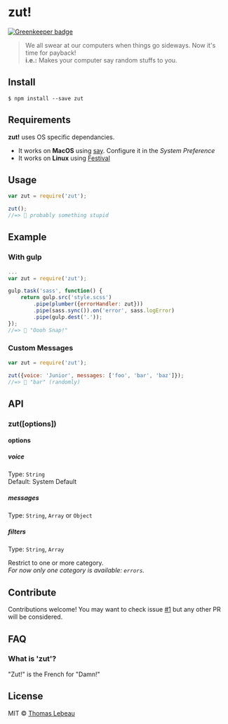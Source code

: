 # zut! 

[![Greenkeeper badge](https://badges.greenkeeper.io/thomas-lebeau/zut.svg)](https://greenkeeper.io/)

> We all swear at our computers when things go sideways. Now it's time for payback!  
> **i.e.:** Makes your computer say random stuffs to you.


## Install

```
$ npm install --save zut
```

## Requirements

**zut!** uses OS specific dependancies.

  - It works on **MacOS** using [say](https://developer.apple.com/library/mac/documentation/Darwin/Reference/ManPages/man1/say.1.html). Configure it in the _System Preference_
  - It works on **Linux** using [Festival](http://www.cstr.ed.ac.uk/projects/festival/)

## Usage

```js
var zut = require('zut');

zut();
//=> 📢 probably something stupid
```

## Example
### With gulp

```js
...
var zut = require('zut');

gulp.task('sass', function() {
	return gulp.src('style.scss')
		.pipe(plumber({errorHandler: zut}))
		.pipe(sass.sync()).on('error', sass.logError)
		.pipe(gulp.dest('.'));
});
//=> 📢 "Oooh Snap!"
```

### Custom Messages

```js
var zut = require('zut');

zut({voice: 'Junior', messages: ['foo', 'bar', 'baz']});
//=> 📢 "bar" (randomly)
```

## API

### zut([options])

#### options

##### voice

Type: `String`  
Default: System Default


##### messages

Type: `String`, `Array` or `Object`  

##### filters

Type: `String`, `Array`  

Restrict to one or more category.  
_For now only one category is available: `errors`._

## Contribute

Contributions welcome! You may want to check issue [#1](https://github.com/thomas-lebeau/zut/issues/1) but any other PR will be considered.

## FAQ
### What is 'zut'?

"Zut!" is the French for "Damn!"

## License

MIT © [Thomas Lebeau](https://github.com/thomas-lebeau)
